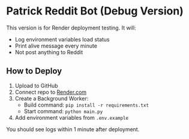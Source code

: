 # Patrick Reddit Bot (Debug Version)

This version is for Render deployment testing. It will:
- Log environment variables load status
- Print alive message every minute
- Not post anything to Reddit

## How to Deploy
1. Upload to GitHub
2. Connect repo to [Render.com](https://render.com)
3. Create a Background Worker:
   - Build command: `pip install -r requirements.txt`
   - Start command: `python main.py`
4. Add environment variables from `.env.example`

You should see logs within 1 minute after deployment.
